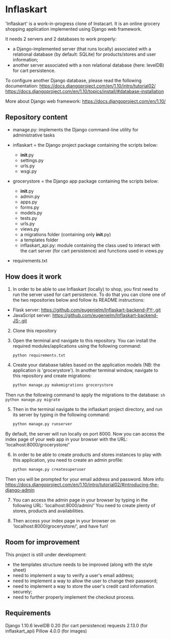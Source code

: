 Inflaskart
==========

'Inflaskart' is a work-in-progress clone of Instacart. It is an online grocery
shopping application implemented using Django web framework.

It needs 2 servers and 2 databases to work properly:
- a Django-implemented server (that runs locally) associated with a relational
database (by default: SQLite) for products/stores and user information;
- another server associated with a non relational database (here: levelDB) for
cart persistence.

To configure another Django database, please read the following documentation:
https://docs.djangoproject.com/en/1.10/intro/tutorial02/
https://docs.djangoproject.com/en/1.10/topics/install/#database-installation


More about Django web framework: https://docs.djangoproject.com/en/1.10/


Repository content
------------------
+ manage.py: implements the Django command-line utility for administrative tasks

+ inflaskart = the Django project package containing the scripts below:
    - __init__.py
    - settings.py
    - urls.py
    - wsgi.py

+ grocerystore = the Django app package containing the scripts below:
    - __init__.py
    - admin.py
    - apps.py
    - forms.py
    - models.py
    - tests.py
    - urls.py
    - views.py
    - a migrations folder (containing only __init__.py)
    - a templates folder
    - inflaskart_api.py: module containing the class used to interact with the
    cart server (for cart persistence) and functions used in views.py

+ requirements.txt


How does it work
----------------
1. In order to be able to use Inflaskart (locally) to shop, you first need to
run the server used for cart persistence.
To do that you can clone one of the two repositories below and follow its README
instructions:
- Flask server: https://github.com/eugenielm/Inflaskart-backend-PY-.git
- JavaScript server: https://github.com/eugenielm/Inflaskart-backend-JS-.git

2. Clone this repository

3. Open the terminal and navigate to this repository. You can install the required
modules/applications using the following command:
    ```sh
    python requirements.txt
    ```

4. Create your database tables based on the application models (NB: the application
is 'grocerystore').
In another terminal window, navigate to this repository and create migrations:
    ```sh
    python manage.py makemigrations grocerystore
    ```
Then run the following command to apply the migrations to the database:
    ```sh
    python manage.py migrate
    ```

5. Then in the terminal navigate to the inflaskart project directory, and run
its server by typing in the following command:
    ```sh
    python manage.py runserver
    ```
By default, the server will run locally on port 8000.
Now you can access the index page of your web app in your browser with the URL:
'localhost:8000/grocerystore/‘

6. In order to be able to create products and stores instances to play with this
application, you need to create an admin profile:
    ```sh
    python manage.py createsuperuser
    ```
Then you will be prompted for your email address and password.
More info: https://docs.djangoproject.com/en/1.10/intro/tutorial02/#introducing-the-django-admin

7. You can access the admin page in your browser by typing in the following URL:
'localhost:8000/admin/‘
You need to create plenty of stores, products and availabilities.

8. Then access your index page in your browser on 'localhost:8000/grocerystore/‘,
and have fun!


Room for improvement
--------------------
This project is still under development:
- the templates structure needs to be improved (along with the style sheet)
- need to implement a way to verify a user's email address;
- need to implement a way to allow the user to change their password;
- need to implement a way to store the user's credit card information securely;
- need to further properly implement the checkout process.


Requirements
------------
Django 1.10.6
levelDB 0.20 (for cart persistence)
requests 2.13.0 (for inflaskart_api)
Pillow 4.0.0 (for images)
